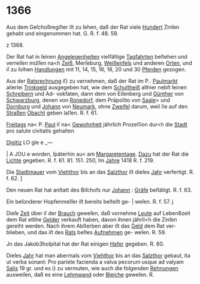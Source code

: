 # 1366

Aus dem Geſchoßregiſter iſt zu ſehen, daß der Rat
viele [Hundert](../../register/worte/hundert.md) Zinſen gehabt und eingenommen hat.
G. R. f. 48. 59.

z 1368.

Der Rat hat in ſeinen [Angelegenheiten](../../register/worte/angelegenheiten.md) vielfältige
[Tagfahrten](../../register/worte/tagfahrten.md) beſtehen und verreiſen müſſen na<h [Zeiß](../../register/worte/zeiß.md),
Merſeburg, [Weißenfels](../../register/worte/weißenfels.md) und anderen [Orten](../../register/worte/orten.md), und iſ zu
ſolhen [Handlungen](../../register/worte/handlungen.md) mit 11, 14, 15, 16, 18, 20 und
30 [Pferden](../../register/worte/pferden.md) gezogen.

Aus der [Ratsrechnung](../../register/worte/ratsrechnung.md) iſ} zu vernehmen, daß der Rat
im P.. [Paulmarkt](../../register/worte/paulmarkt.md) allerlei [Trinkgeld](../../register/worte/trinkgeld.md) ausgegeben hat, wie
dem [Schultheiß](../../register/worte/schultheiß.md) allhier nebſt ſeinen [Schreibern](../../register/worte/schreibern.md) und Ad-
vokfaten, dann dem von Eiſenberg und [Günther](../../register/worte/günther.md) von
[Schwarzburg](../../register/orte/schwarzburg.md), denen von [Ronedorf](../../register/orte/ronedorf.md), dem Präpoſito von
[Saale](../../register/orte/saale.md)> und [Dornburg](../../register/worte/dornburg.md) und [Johann](../../register/worte/johann.md) von [Neumark](../../register/orte/neumark.md), ohne
[Zweifel](../../register/worte/zweifel.md) darum, weil ſie auf den [Straßen](../../register/worte/straßen.md) [Obacht](../../register/worte/obacht.md) geben
laſſen. R. f. 61.

[Freitags](../../register/worte/freitags.md) na< P. [Paul](../../register/worte/paul.md) iſ na< [Gewohnheit](../../register/worte/gewohnheit.md) jährlich
Prozeſſion dur<h die [Stadt](../../register/worte/stadt.md) pro salute civitatis gehalten

[Digitiz](../../register/worte/digitiz.md) LO gle e _—


|
A JOU e
worden, ſpäterhin au< am [Margaretentage](../../register/worte/margaretentage.md). [Dazu](../../register/worte/dazu.md) hat
der Rat die [Lichte](../../register/worte/lichte.md) gegeben. R. f. 61. 81. 151. 250,
Im [Jahre](../../register/worte/jahre.md) 1418 R. f. 219.

Die [Stadtmauer](../../register/worte/stadtmauer.md) vom [Viehthor](../../register/worte/viehthor.md) bis an das [Salzthor](../../register/worte/salzthor.md)
iſt dieſes [Jahr](../../register/worte/jahr.md) verfertigt. R. f. 62. ]

Den neuen Rat hat anſtatt des Biſchofs nur [Johann](../../register/worte/johann.md) :
[Gräfe](../../register/worte/gräfe.md) beſtätigt. R. f. 63.

Ein beſonderer Hopfenmeſſer iſt bereits beſtellt ge- |
weſen. R. f. 57. j

Dieſe [Zeit](../../register/worte/zeit.md) über iſ der [Brauch](../../register/worte/brauch.md) geweſen, daß vornehme
[Leute](../../register/worte/leute.md) auf Leben8zeit dem Rat etlihe [Gelder](../../register/worte/gelder.md) verkauft
haben, davon ihnen jährli<h die Zinſen gereiht werden.
Nach ihrem Abſterben aber iſt das [Geld](../../register/worte/geld.md) dem Rat ver-
blieben, und das iſt des [Rats](../../register/worte/rats.md) beſtes [Aufnehmen](../../register/worte/aufnehmen.md) ge-
weſen. R. 59.

Jn das Jakob3hoſpital hat der Rat einigen [Hafer](../../register/worte/hafer.md)
gegeben. R. 60.

Dieſes [Jahr](../../register/worte/jahr.md) hat man abermals vom [Viehthor](../../register/worte/viehthor.md) bis an
das [Salzthor](../../register/worte/salzthor.md) gebaut, ita ut verba sonant: Pro pariete
facienda a valva pecorum usque ad valyam [Salis](../../register/worte/salis.md) 19 gr.
und es i} zu vermuten, wie auch die folgenden [Rehnungen](../../register/worte/rehnungen.md)
ausweiſen, daß es eine [Lehmwand](../../register/worte/lehmwand.md) oder [Bleiche](../../register/worte/bleiche.md) geweſen. R.
